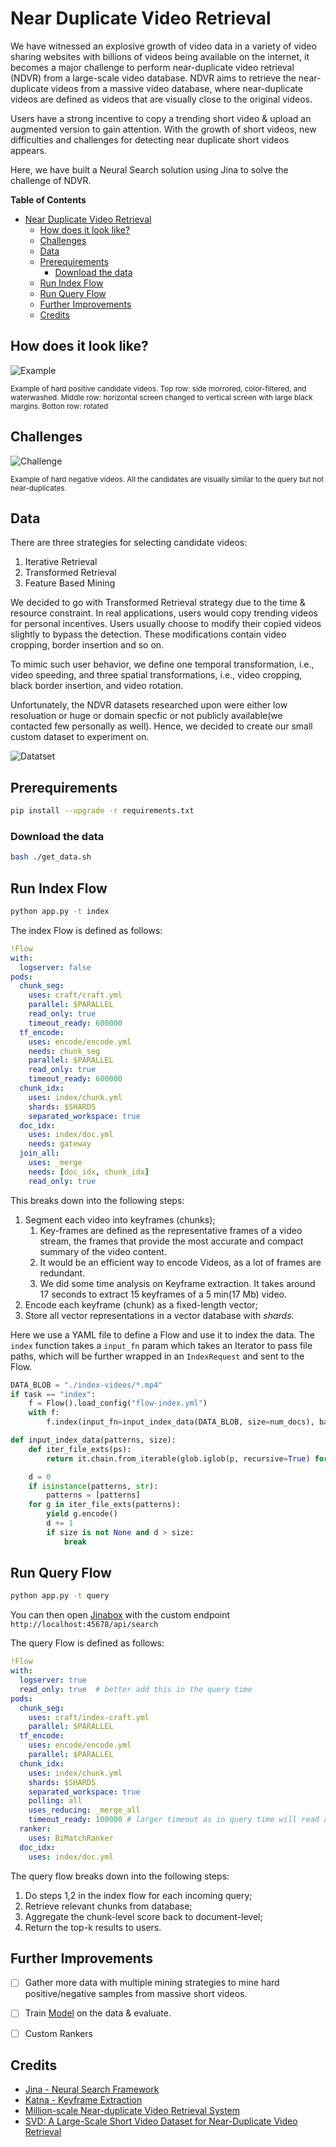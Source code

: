# Near Duplicate Video Retrieval

We have witnessed an explosive growth of video data in a variety of video sharing websites with billions of videos being available on the internet,
it becomes a major challenge to perform near-duplicate video retrieval (NDVR) from a large-scale video database. NDVR aims to retrieve the near-duplicate
videos from a massive video database, where near-duplicate videos are defined as videos that are visually close to the original videos.

Users have a strong incentive to copy a trending short video & upload an augmented version to gain attention. With the growth of short videos, new
difficulties and challenges for detecting near duplicate short videos appears.

Here, we have built a Neural Search solution using Jina to solve the challenge of NDVR.


**Table of Contents**

- [Near Duplicate Video Retrieval](#near-duplicate-video-retrieval)
  - [How does it look like?](#how-does-it-look-like)
  - [Challenges](#challenges)
  - [Data](#data)
  - [Prerequirements](#prerequirements)
    - [Download the data](#download-the-data)
  - [Run Index Flow](#run-index-flow)
  - [Run Query Flow](#run-query-flow)
  - [Further Improvements](#further-improvements)
  - [Credits](#credits)

## How does it look like?

![Example](./images/ndvr-2.png)

<sub>Example of hard positive candidate videos.
Top row: side morrored, color-filtered, and waterwashed.
Middle row: horizontal screen changed to vertical screen with large black margins.
Botton row: rotated</sub>

## Challenges

![Challenge](./images/ndvr-3.png)

<sub>Example of hard negative videos. All the candidates are
visually similar to the query but not near-duplicates.</sub>

## Data

There are three strategies for selecting candidate videos:
1. Iterative Retrieval
2. Transformed Retrieval
3. Feature Based Mining

We decided to go with Transformed Retrieval strategy due to the time & resource constraint.
In real applications, users would copy trending videos for personal incentives. Users usually choose to modify their copied videos slightly to bypass the detection. These modifications contain video cropping, border insertion and so on.

To mimic such user behavior, we define one temporal transformation, i.e., video speeding, and three spatial transformations, i.e., video cropping, black border insertion, and video rotation.

Unfortunately, the NDVR datasets researched upon were either low resoluation or huge or domain specfic or not publicly available(we contacted few personally as well). Hence, we decided to create our small custom dataset to experiment on.

![Datatset](./images/ndvr-1.png)




## Prerequirements

```bash
pip install --upgrade -r requirements.txt
```

### Download the data

```bash
bash ./get_data.sh
```

## Run Index Flow

```bash
python app.py -t index
```

The index Flow is defined as follows:
```yaml
!Flow
with:
  logserver: false
pods:
  chunk_seg:
    uses: craft/craft.yml
    parallel: $PARALLEL
    read_only: true
    timeout_ready: 600000
  tf_encode:
    uses: encode/encode.yml
    needs: chunk_seg
    parallel: $PARALLEL
    read_only: true
    timeout_ready: 600000
  chunk_idx:
    uses: index/chunk.yml
    shards: $SHARDS
    separated_workspace: true
  doc_idx:
    uses: index/doc.yml
    needs: gateway
  join_all:
    uses: _merge
    needs: [doc_idx, chunk_idx]
    read_only: true
```

This breaks down into the following steps:
1. Segment each video into keyframes (chunks);
   1. Key-frames are defined as the representative frames of a video stream, the frames that  provide the most accurate and compact summary of the video content.
   2. It would be an efficient way to encode Videos, as a lot of frames are redundant.
   3. We did some time analysis on Keyframe extraction. It takes around 17 seconds to extract 15 keyframes of a 5 min(17 Mb) video.
2. Encode each keyframe (chunk) as a fixed-length vector;
3. Store all vector representations in a vector database with *shards*.

</details>

Here we use a YAML file to define a Flow and use it to index the data. The `index` function takes a `input_fn` param which takes an Iterator to pass file paths, which will be further wrapped in an `IndexRequest` and sent to the Flow.

```python
DATA_BLOB = "./index-videos/*.mp4"
if task == "index":
    f = Flow().load_config("flow-index.yml")
    with f:
        f.index(input_fn=input_index_data(DATA_BLOB, size=num_docs), batch_size=2)
```

```python
def input_index_data(patterns, size):
    def iter_file_exts(ps):
        return it.chain.from_iterable(glob.iglob(p, recursive=True) for p in ps)

    d = 0
    if isinstance(patterns, str):
        patterns = [patterns]
    for g in iter_file_exts(patterns):
        yield g.encode()
        d += 1
        if size is not None and d > size:
            break
```


## Run Query Flow

```bash
python app.py -t query
```

You can then open [Jinabox](https://jina.ai/jinabox.js/) with the custom endpoint `http://localhost:45678/api/search`

The query Flow is defined as follows:

```yaml
!Flow
with:
  logserver: true
  read_only: true  # better add this in the query time
pods:
  chunk_seg:
    uses: craft/index-craft.yml
    parallel: $PARALLEL
  tf_encode:
    uses: encode/encode.yml
    parallel: $PARALLEL
  chunk_idx:
    uses: index/chunk.yml
    shards: $SHARDS
    separated_workspace: true
    polling: all
    uses_reducing: _merge_all
    timeout_ready: 100000 # larger timeout as in query time will read all the data
  ranker:
    uses: BiMatchRanker
  doc_idx:
    uses: index/doc.yml
```


The query flow breaks down into the following steps:
1. Do steps 1,2 in the index flow for each incoming query;
2. Retrieve relevant chunks from database;
3. Aggregate the chunk-level score back to document-level;
4. Return the top-k results to users.


## Further Improvements

- [ ] Gather more data with multiple mining strategies to mine hard positive/negative samples from massive short videos.
- [ ] Train [Model](https://github.com/MKLab-ITI/ndvr-dml) on the data & evaluate.
- [ ] Custom Rankers


## Credits

* [Jina - Neural Search Framework](https://jina.ai/#/)
* [Katna - Keyframe Extraction](https://katna.readthedocs.io/)
* [Million-scale Near-duplicate Video Retrieval System](http://www.cs.cmu.edu/~caiyang/papers/msndvr-cai-11.pdf)
* [SVD: A Large-Scale Short Video Dataset for Near-Duplicate Video Retrieval](https://svdbase.github.io/files/ICCV19_SVD.pdf)